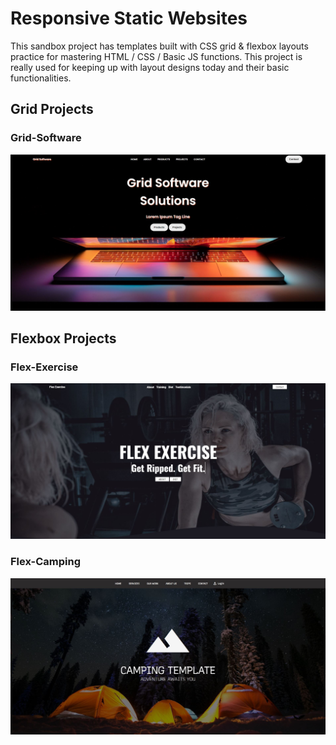 # Responsive Static Websites

This sandbox project has templates built with CSS grid & flexbox layouts practice for mastering HTML / CSS / Basic JS functions.  This project is really used for keeping up with layout designs today and their basic functionalities.

## Grid Projects
### Grid-Software
![alt text](https://github.com/Rangyia/readme-resources/blob/master/projects/staticsites/grid-software-cover.JPG)

## Flexbox Projects
### Flex-Exercise
![alt text](https://github.com/Rangyia/readme-resources/blob/master/projects/staticsites/flex-exercise-cover.JPG)

### Flex-Camping
![alt text](https://github.com/Rangyia/readme-resources/blob/master/projects/staticsites/flex-camping-cover.JPG)
